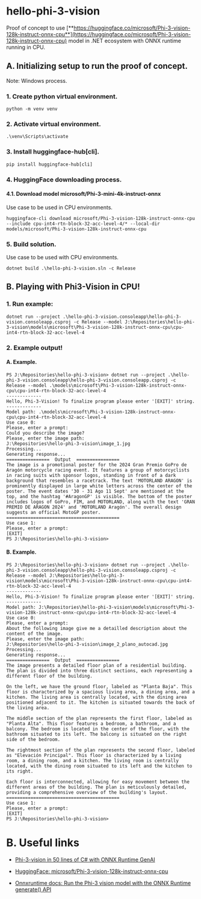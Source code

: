 # hello-phi-3-vision
Proof of concept to use [**https://huggingface.co/microsoft/Phi-3-vision-128k-instruct-onnx-cpu**](https://huggingface.co/microsoft/Phi-3-vision-128k-instruct-onnx-cpu) model in .NET ecosystem with ONNX runtime running in CPU.

## A. Initializing setup to run the proof of concept.

Note: Windows process.

### 1. Create python virtual environment.

```
python -m venv venv
```
### 2. Activate virtual environment.

```
.\venv\Scripts\activate
```
### 3. Install **huggingface-hub[cli]**.

```
pip install huggingface-hub[cli]
```
### 4. HuggingFace downloading process.

#### 4.1. Download model **microsoft/Phi-3-mini-4k-instruct-onnx**

Use case to be used in CPU environments.

```
huggingface-cli download microsoft/Phi-3-vision-128k-instruct-onnx-cpu --include cpu-int4-rtn-block-32-acc-level-4/* --local-dir models/microsoft/Phi-3-vision-128k-instruct-onnx-cpu
```
### 5. Build solution.

Use case to be used with CPU environments.

```
dotnet build .\hello-phi-3-vision.sln -c Release
```

## B. Playing with Phi3-Vision in CPU!

### 1. Run example:

```
dotnet run --project .\hello-phi-3-vision.consoleapp\hello-phi-3-vision.consoleapp.csproj -c Release --model J:\Repositories\hello-phi-3-vision\models\microsoft\Phi-3-vision-128k-instruct-onnx-cpu\cpu-int4-rtn-block-32-acc-level-4
```

### 2. Example output!

#### A. Example.
```
PS J:\Repositories\hello-phi-3-vision> dotnet run --project .\hello-phi-3-vision.consoleapp\hello-phi-3-vision.consoleapp.csproj -c Release --model .\models\microsoft\Phi-3-vision-128k-instruct-onnx-cpu\cpu-int4-rtn-block-32-acc-level-4
-------------
Hello, Phi-3-Vision! To finalize program please enter '[EXIT]' string.
-------------
Model path: .\models\microsoft\Phi-3-vision-128k-instruct-onnx-cpu\cpu-int4-rtn-block-32-acc-level-4
Use case 0:
Please, enter a prompt:
Could you describe the image?
Please, enter the image path:
J:\Repositories\hello-phi-3-vision\image_1.jpg
Processing...
Generating response...
================  Output  ================
The image is a promotional poster for the 2024 Gran Premio GoPro de Aragón motorcycle racing event. It features a group of motorcyclists in racing suits with sponsor logos, standing in front of a dark background that resembles a racetrack. The text 'MOTORLAND ARAGON' is prominently displayed in large white letters across the center of the poster. The event dates '30 - 31 Ago 11 Sept' are mentioned at the top, and the hashtag '#AragonGP' is visible. The bottom of the poster includes logos of GoPro, FIM, and MOTORLAND, along with the text 'GRAN PREMIO DE ARAGON 2024' and 'MOTORLAND Aragón'. The overall design suggests an official MotoGP poster.
==========================================
Use case 1:
Please, enter a prompt:
[EXIT]
PS J:\Repositories\hello-phi-3-vision>
```

#### B. Example.

```
PS J:\Repositories\hello-phi-3-vision> dotnet run --project .\hello-phi-3-vision.consoleapp\hello-phi-3-vision.consoleapp.csproj -c Release --model J:\Repositories\hello-phi-3-vision\models\microsoft\Phi-3-vision-128k-instruct-onnx-cpu\cpu-int4-rtn-block-32-acc-level-4
-------------
Hello, Phi-3-Vision! To finalize program please enter '[EXIT]' string.
-------------
Model path: J:\Repositories\hello-phi-3-vision\models\microsoft\Phi-3-vision-128k-instruct-onnx-cpu\cpu-int4-rtn-block-32-acc-level-4
Use case 0:
Please, enter a prompt:
About the following image give me a detailled description about the content of the image.
Please, enter the image path:
J:\Repositories\hello-phi-3-vision\image_2_plano_autocad.jpg
Processing...
Generating response...
================  Output  ================
The image presents a detailed floor plan of a residential building. The plan is divided into three distinct sections, each representing a different floor of the building.

On the left, we have the ground floor, labeled as "Planta Baja". This floor is characterized by a spacious living area, a dining area, and a kitchen. The living area is centrally located, with the dining area positioned adjacent to it. The kitchen is situated towards the back of the living area.

The middle section of the plan represents the first floor, labeled as "Planta Alta". This floor features a bedroom, a bathroom, and a balcony. The bedroom is located in the center of the floor, with the bathroom situated to its left. The balcony is situated on the right side of the bedroom.

The rightmost section of the plan represents the second floor, labeled as "Elevación Principal". This floor is characterized by a living room, a dining room, and a kitchen. The living room is centrally located, with the dining room situated to its left and the kitchen to its right.

Each floor is interconnected, allowing for easy movement between the different areas of the building. The plan is meticulously detailed, providing a comprehensive overview of the building's layout.
==========================================
Use case 1:
Please, enter a prompt:
[EXIT]
PS J:\Repositories\hello-phi-3-vision>
```

# B. Useful links

- [Phi-3-vision in 50 lines of C# with ONNX Runtime GenAI](https://nietras.com/2024/06/05/phi-3-vision-csharp-ortgenai/)

- [HuggingFace: microsoft/Phi-3-vision-128k-instruct-onnx-cpu](https://huggingface.co/microsoft/Phi-3-vision-128k-instruct-onnx-cpu)

- [Onnxruntime docs: Run the Phi-3 vision model with the ONNX Runtime generate() API](https://onnxruntime.ai/docs/genai/tutorials/phi3-v.html)